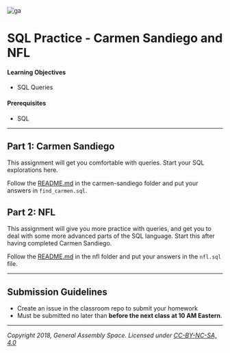 ![ga](/ga_cog.png)

# SQL Practice - Carmen Sandiego and NFL

#### Learning Objectives

- SQL Queries

#### Prerequisites

- SQL

---

## Part 1: Carmen Sandiego

This assignment will get you comfortable with queries. Start your SQL
explorations here.

Follow the [README.md](carmen-sandiego/README.md) in the carmen-sandiego folder and put your answers in `find_carmen.sql`.


## Part 2: NFL

This assignment will give you more practice with queries, and get you to deal with some more advanced parts of the SQL language. Start this after having completed Carmen Sandiego.

Follow the [README.md](nfl/README.md) in the nfl folder and put your answers in the `nfl.sql` file.

---

## Submission Guidelines

- Create an issue in the classroom repo to submit your homework
- Must be submitted no later than **before the next class at 10 AM Eastern**.

---

*Copyright 2018, General Assembly Space. Licensed under [CC-BY-NC-SA, 4.0](https://creativecommons.org/licenses/by-nc-sa/4.0/)*
